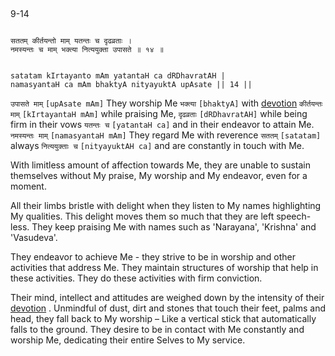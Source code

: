 ## <a name='_14_1'></a>
9-14


```shloka-sa

सततम् कीर्तयन्तो माम् यतन्तः च दृढव्रताः ।
नमस्यन्तः च माम् भक्त्या नित्ययुक्ता उपासते ॥ १४ ॥

```
```shloka-sa-hk

satatam kIrtayanto mAm yatantaH ca dRDhavratAH |
namasyantaH ca mAm bhaktyA nityayuktA upAsate || 14 ||

```
`उपासते माम्` `[upAsate mAm]` They worship Me `भक्त्या` `[bhaktyA]` with 
[devotion](bhakti_a_defn) `कीर्तयन्तः माम्` `[kIrtayantaH mAm]` while praising Me, `दृढव्रताः` `[dRDhavratAH]` while being firm in their vows `यतन्तः च` `[yatantaH ca]` and in their endeavor to attain Me. `नमस्यन्तः माम्` `[namasyantaH mAm]` They regard Me with reverence `सततम्` `[satatam]` always `नित्ययुक्ताः च` `[nityayuktAH ca]` and are constantly in touch with Me.

With limitless amount of affection towards Me, they are unable to sustain themselves without My praise, My worship and My endeavor, even for a moment. 

All their limbs bristle with delight when they listen to My names highlighting My qualities. This delight moves them so much that they are left speech-less. They keep praising Me with names such as 'Narayana', 'Krishna' and 'Vasudeva'. 

They endeavor to achieve Me - they strive to be in worship and other activities that address Me. They maintain structures of worship that help in these activities. They do these activities with firm conviction. 

Their mind, intellect and attitudes are weighed down by the intensity of their 
[devotion](bhakti_a_defn)
. Unmindful of dust, dirt and stones that touch their feet, palms and head, they fall back to My worship – Like a vertical stick that automatically falls to the ground. They desire to be in contact with Me constantly and worship Me, dedicating their entire Selves to My service.


